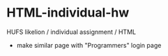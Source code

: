 # HTML-individual-hw
HUFS likelion / individual assignment / HTML
- make similar page with "Programmers" login page
